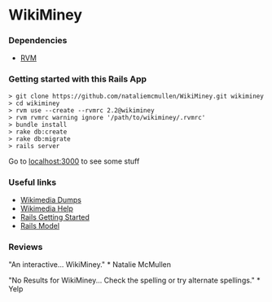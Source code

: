 # WikiMiney

### Dependencies
* [RVM](http://rvm.io)


### Getting started with this Rails App

```
> git clone https://github.com/nataliemcmullen/WikiMiney.git wikiminey
> cd wikiminey
> rvm use --create --rvmrc 2.2@wikiminey
> rvm rvmrc warning ignore '/path/to/wikiminey/.rvmrc'
> bundle install
> rake db:create
> rake db:migrate
> rails server
```
Go to [localhost:3000](localhost:3000) to see some stuff


### Useful links
* [Wikimedia Dumps](http://dumps.wikimedia.org/other/pagecounts-raw)
* [Wikimedia Help](http://wikitech.wikimedia.org/wiki/Analytics/Data/Pagecounts-raw)
* [Rails Getting Started](http://guides.rubyonrails.org/getting_started.html)
* [Rails Model](http://guides.rubyonrails.org/active_record_basics.html)


### Reviews
"An interactive... WikiMiney."
    * Natalie McMullen

"No Results for WikiMiney... Check the spelling or try alternate spellings."
    * Yelp

